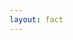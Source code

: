 ```yaml
---
layout: fact
---
```


<Congratz
  achievement="your first machine learning algorithm"
  message="Linear Regression"
  secondary="Specifically, univariate linear regression"
  caveat="All that with a single neuron in Tensorflow"
/>